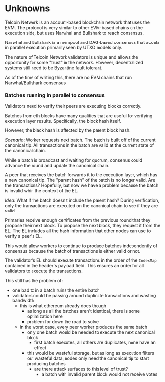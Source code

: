 # Unknowns
Telcoin Network is an account-based blockchain network that uses the EVM. The protocol is very similar to other EVM-based chains on the execution side, but uses Narwhal and Bullshark to reach consensus.

Narwhal and Bullshark is a mempool and DAG-based consensus that accels in parallel execution primarily seen by UTXO models only.

The nature of Telcoin Network validators is unique and allows the opportunity for some "trust" in the network. However, decentralized systems still need to be Byzantine fault tolerant.

As of the time of writing this, there are no EVM chains that run Narwhal/Bullshark consensus.

### Batches running in parallel to consensus
Validators need to verify their peers are executing blocks correctly.

Batches from eth blocks have many qualities that are useful for verifying execution layer results. Specifically, the block hash itself.

However, the black hash is affected by the parent block hash.

*Scenario*:
Worker requests next batch. The batch is built off of the current canonical tip. All transactions in the batch are valid at the current state of the canonical chain.

While a batch is broadcast and waiting for quorum, consenus could advance the round and update the canonical chain.

A peer that receives the batch forwards it to the execution layer, which has a new canonical tip. The "parent hash" of the batch is no longer valid. Are the transactions? Hopefully, but now we have a problem because the batch is invalid whin the context of the EL.

*Idea*: What if the batch doesn't include the parent hash? During verification, only the transactions are executed on the canonical chain to see if they are valid.

Primaries receive enough certificates from the previous round that they propose their next block. To propose the next block, they request it from the EL. The EL includes all the hash information that other nodes can use to verify a peer's EL.

This would allow workers to continue to produce batches independently of consensus because the batch of transactions is either valid or not.

The validator's EL should execute transactions in the order of the `IndexMap` contained in the header's payload field. This ensures an order for all validators to execute the transactions.

This still has the problem of:
- one bad tx in a batch ruins the entire batch
- validators could be passing around duplicate transactions and wasting bandwidth
    - this is what ethereum already does though
        - as long as all the batches aren't identical, there is some optimization here
        - problem for down the road to solve
    - in the worst case, every peer worker produces the same batch
        - only one batch would be needed to execute the next canonical block
            - first batch executes, all others are duplicates, none have an effect
        - this would be wasteful storage, but as long as execution filters out wasteful data, nodes only need the canonical tip to start producing batches
            - are there attack surfaces to this level of trust?
                - a batch with invalid parent block would not receive votes
